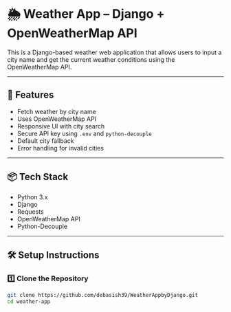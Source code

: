 # 🌦️ Weather App – Django + OpenWeatherMap API

This is a Django-based weather web application that allows users to input a city name and get the current weather conditions using the OpenWeatherMap API.

---

## 🔧 Features

- Fetch weather by city name
- Uses OpenWeatherMap API
- Responsive UI with city search
- Secure API key using `.env` and `python-decouple`
- Default city fallback
- Error handling for invalid cities

---

## 📦 Tech Stack

- Python 3.x
- Django
- Requests
- OpenWeatherMap API
- Python-Decouple

---

## 🛠 Setup Instructions

### 1️⃣ Clone the Repository

```bash
git clone https://github.com/debasish39/WeatherAppbyDjango.git
cd weather-app
